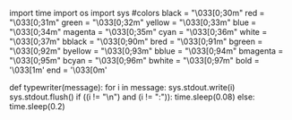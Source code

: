import time 
import os 
import sys
#colors
black = "\033[0;30m"
red = "\033[0;31m"
green = "\033[0;32m"
yellow = "\033[0;33m"
blue = "\033[0;34m"
magenta = "\033[0;35m"
cyan = "\033[0;36m"
white = "\033[0;37m"
bblack = "\033[0;90m"
bred = "\033[0;91m"
bgreen = "\033[0;92m"
byellow = "\033[0;93m"
bblue = "\033[0;94m"
bmagenta = "\033[0;95m"
bcyan = "\033[0;96m"
bwhite = "\033[0;97m"
bold = '\033[1m'
end = '\033[0m'

def typewriter(message):
	for i in message:
		sys.stdout.write(i)
		sys.stdout.flush()
		if ((i != "\n") and (i != ":")):
			time.sleep(0.08)
		else:
			time.sleep(0.2)
